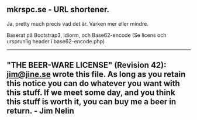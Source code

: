 mkrspc.se - URL shortener.
---

Ja, pretty much precis vad det är.
Varken mer eller mindre.

Baserat på Bootstrap3, Idiorm, och Base62-encode (Se licens och ursprunlig header i base62-encode.php)

---
"THE BEER-WARE LICENSE" (Revision 42): <jim@jine.se> wrote this file. As long as you retain this notice you can do whatever you want with this stuff. If we meet some day, and you think this stuff is worth it, you can buy me a beer in return. - Jim Nelin
---

